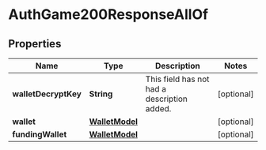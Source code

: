 

# AuthGame200ResponseAllOf


## Properties

| Name | Type | Description | Notes |
|------------ | ------------- | ------------- | -------------|
|**walletDecryptKey** | **String** | This field has not had a description added. |  [optional] |
|**wallet** | [**WalletModel**](WalletModel.md) |  |  [optional] |
|**fundingWallet** | [**WalletModel**](WalletModel.md) |  |  [optional] |



